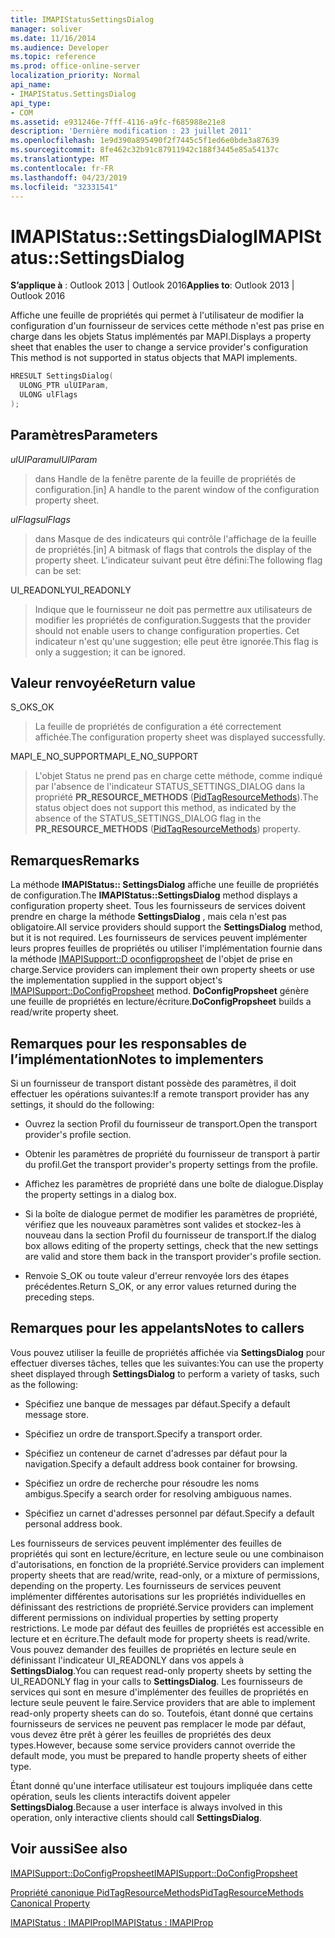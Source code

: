 ```yaml
---
title: IMAPIStatusSettingsDialog
manager: soliver
ms.date: 11/16/2014
ms.audience: Developer
ms.topic: reference
ms.prod: office-online-server
localization_priority: Normal
api_name:
- IMAPIStatus.SettingsDialog
api_type:
- COM
ms.assetid: e931246e-7fff-4116-a9fc-f685988e21e8
description: 'Dernière modification : 23 juillet 2011'
ms.openlocfilehash: 1e9d390a895490f2f7445c5f1ed6e0bde3a87639
ms.sourcegitcommit: 8fe462c32b91c87911942c188f3445e85a54137c
ms.translationtype: MT
ms.contentlocale: fr-FR
ms.lasthandoff: 04/23/2019
ms.locfileid: "32331541"
---
```

# <a name="imapistatussettingsdialog"></a><span data-ttu-id="65976-103">IMAPIStatus::SettingsDialog</span><span class="sxs-lookup"><span data-stu-id="65976-103">IMAPIStatus::SettingsDialog</span></span>

  
  
<span data-ttu-id="65976-104">**S’applique à** : Outlook 2013 | Outlook 2016</span><span class="sxs-lookup"><span data-stu-id="65976-104">**Applies to**: Outlook 2013 | Outlook 2016</span></span> 
  
<span data-ttu-id="65976-105">Affiche une feuille de propriétés qui permet à l'utilisateur de modifier la configuration d'un fournisseur de services cette méthode n'est pas prise en charge dans les objets Status implémentés par MAPI.</span><span class="sxs-lookup"><span data-stu-id="65976-105">Displays a property sheet that enables the user to change a service provider's configuration This method is not supported in status objects that MAPI implements.</span></span>
  
```cpp
HRESULT SettingsDialog(
  ULONG_PTR ulUIParam,
  ULONG ulFlags
);
```

## <a name="parameters"></a><span data-ttu-id="65976-106">Paramètres</span><span class="sxs-lookup"><span data-stu-id="65976-106">Parameters</span></span>

 <span data-ttu-id="65976-107">_ulUIParam_</span><span class="sxs-lookup"><span data-stu-id="65976-107">_ulUIParam_</span></span>
  
> <span data-ttu-id="65976-108">dans Handle de la fenêtre parente de la feuille de propriétés de configuration.</span><span class="sxs-lookup"><span data-stu-id="65976-108">[in] A handle to the parent window of the configuration property sheet.</span></span>
    
 <span data-ttu-id="65976-109">_ulFlags_</span><span class="sxs-lookup"><span data-stu-id="65976-109">_ulFlags_</span></span>
  
> <span data-ttu-id="65976-110">dans Masque de des indicateurs qui contrôle l'affichage de la feuille de propriétés.</span><span class="sxs-lookup"><span data-stu-id="65976-110">[in] A bitmask of flags that controls the display of the property sheet.</span></span> <span data-ttu-id="65976-111">L'indicateur suivant peut être défini:</span><span class="sxs-lookup"><span data-stu-id="65976-111">The following flag can be set:</span></span>
    
<span data-ttu-id="65976-112">UI_READONLY</span><span class="sxs-lookup"><span data-stu-id="65976-112">UI_READONLY</span></span> 
  
> <span data-ttu-id="65976-113">Indique que le fournisseur ne doit pas permettre aux utilisateurs de modifier les propriétés de configuration.</span><span class="sxs-lookup"><span data-stu-id="65976-113">Suggests that the provider should not enable users to change configuration properties.</span></span> <span data-ttu-id="65976-114">Cet indicateur n'est qu'une suggestion; elle peut être ignorée.</span><span class="sxs-lookup"><span data-stu-id="65976-114">This flag is only a suggestion; it can be ignored.</span></span>
    
## <a name="return-value"></a><span data-ttu-id="65976-115">Valeur renvoyée</span><span class="sxs-lookup"><span data-stu-id="65976-115">Return value</span></span>

<span data-ttu-id="65976-116">S_OK</span><span class="sxs-lookup"><span data-stu-id="65976-116">S_OK</span></span> 
  
> <span data-ttu-id="65976-117">La feuille de propriétés de configuration a été correctement affichée.</span><span class="sxs-lookup"><span data-stu-id="65976-117">The configuration property sheet was displayed successfully.</span></span>
    
<span data-ttu-id="65976-118">MAPI_E_NO_SUPPORT</span><span class="sxs-lookup"><span data-stu-id="65976-118">MAPI_E_NO_SUPPORT</span></span> 
  
> <span data-ttu-id="65976-119">L'objet Status ne prend pas en charge cette méthode, comme indiqué par l'absence de l'indicateur STATUS_SETTINGS_DIALOG dans la propriété **PR_RESOURCE_METHODS** ([PidTagResourceMethods](pidtagresourcemethods-canonical-property.md)).</span><span class="sxs-lookup"><span data-stu-id="65976-119">The status object does not support this method, as indicated by the absence of the STATUS_SETTINGS_DIALOG flag in the **PR_RESOURCE_METHODS** ([PidTagResourceMethods](pidtagresourcemethods-canonical-property.md)) property.</span></span>
    
## <a name="remarks"></a><span data-ttu-id="65976-120">Remarques</span><span class="sxs-lookup"><span data-stu-id="65976-120">Remarks</span></span>

<span data-ttu-id="65976-121">La méthode **IMAPIStatus:: SettingsDialog** affiche une feuille de propriétés de configuration.</span><span class="sxs-lookup"><span data-stu-id="65976-121">The **IMAPIStatus::SettingsDialog** method displays a configuration property sheet.</span></span> <span data-ttu-id="65976-122">Tous les fournisseurs de services doivent prendre en charge la méthode **SettingsDialog** , mais cela n'est pas obligatoire.</span><span class="sxs-lookup"><span data-stu-id="65976-122">All service providers should support the **SettingsDialog** method, but it is not required.</span></span> <span data-ttu-id="65976-123">Les fournisseurs de services peuvent implémenter leurs propres feuilles de propriétés ou utiliser l'implémentation fournie dans la méthode [IMAPISupport::D oconfigpropsheet](imapisupport-doconfigpropsheet.md) de l'objet de prise en charge.</span><span class="sxs-lookup"><span data-stu-id="65976-123">Service providers can implement their own property sheets or use the implementation supplied in the support object's [IMAPISupport::DoConfigPropsheet](imapisupport-doconfigpropsheet.md) method.</span></span> <span data-ttu-id="65976-124">**DoConfigPropsheet** génère une feuille de propriétés en lecture/écriture.</span><span class="sxs-lookup"><span data-stu-id="65976-124">**DoConfigPropsheet** builds a read/write property sheet.</span></span> 
  
## <a name="notes-to-implementers"></a><span data-ttu-id="65976-125">Remarques pour les responsables de l’implémentation</span><span class="sxs-lookup"><span data-stu-id="65976-125">Notes to implementers</span></span>

<span data-ttu-id="65976-126">Si un fournisseur de transport distant possède des paramètres, il doit effectuer les opérations suivantes:</span><span class="sxs-lookup"><span data-stu-id="65976-126">If a remote transport provider has any settings, it should do the following:</span></span>
  
- <span data-ttu-id="65976-127">Ouvrez la section Profil du fournisseur de transport.</span><span class="sxs-lookup"><span data-stu-id="65976-127">Open the transport provider's profile section.</span></span>
    
- <span data-ttu-id="65976-128">Obtenir les paramètres de propriété du fournisseur de transport à partir du profil.</span><span class="sxs-lookup"><span data-stu-id="65976-128">Get the transport provider's property settings from the profile.</span></span>
    
- <span data-ttu-id="65976-129">Affichez les paramètres de propriété dans une boîte de dialogue.</span><span class="sxs-lookup"><span data-stu-id="65976-129">Display the property settings in a dialog box.</span></span>
    
- <span data-ttu-id="65976-130">Si la boîte de dialogue permet de modifier les paramètres de propriété, vérifiez que les nouveaux paramètres sont valides et stockez-les à nouveau dans la section Profil du fournisseur de transport.</span><span class="sxs-lookup"><span data-stu-id="65976-130">If the dialog box allows editing of the property settings, check that the new settings are valid and store them back in the transport provider's profile section.</span></span>
    
- <span data-ttu-id="65976-131">Renvoie S_OK ou toute valeur d'erreur renvoyée lors des étapes précédentes.</span><span class="sxs-lookup"><span data-stu-id="65976-131">Return S_OK, or any error values returned during the preceding steps.</span></span>
    
## <a name="notes-to-callers"></a><span data-ttu-id="65976-132">Remarques pour les appelants</span><span class="sxs-lookup"><span data-stu-id="65976-132">Notes to callers</span></span>

<span data-ttu-id="65976-133">Vous pouvez utiliser la feuille de propriétés affichée via **SettingsDialog** pour effectuer diverses tâches, telles que les suivantes:</span><span class="sxs-lookup"><span data-stu-id="65976-133">You can use the property sheet displayed through **SettingsDialog** to perform a variety of tasks, such as the following:</span></span> 
  
- <span data-ttu-id="65976-134">Spécifiez une banque de messages par défaut.</span><span class="sxs-lookup"><span data-stu-id="65976-134">Specify a default message store.</span></span>
    
- <span data-ttu-id="65976-135">Spécifiez un ordre de transport.</span><span class="sxs-lookup"><span data-stu-id="65976-135">Specify a transport order.</span></span>
    
- <span data-ttu-id="65976-136">Spécifiez un conteneur de carnet d'adresses par défaut pour la navigation.</span><span class="sxs-lookup"><span data-stu-id="65976-136">Specify a default address book container for browsing.</span></span>
    
- <span data-ttu-id="65976-137">Spécifiez un ordre de recherche pour résoudre les noms ambigus.</span><span class="sxs-lookup"><span data-stu-id="65976-137">Specify a search order for resolving ambiguous names.</span></span>
    
- <span data-ttu-id="65976-138">Spécifiez un carnet d'adresses personnel par défaut.</span><span class="sxs-lookup"><span data-stu-id="65976-138">Specify a default personal address book.</span></span>
    
<span data-ttu-id="65976-139">Les fournisseurs de services peuvent implémenter des feuilles de propriétés qui sont en lecture/écriture, en lecture seule ou une combinaison d'autorisations, en fonction de la propriété.</span><span class="sxs-lookup"><span data-stu-id="65976-139">Service providers can implement property sheets that are read/write, read-only, or a mixture of permissions, depending on the property.</span></span> <span data-ttu-id="65976-140">Les fournisseurs de services peuvent implémenter différentes autorisations sur les propriétés individuelles en définissant des restrictions de propriété.</span><span class="sxs-lookup"><span data-stu-id="65976-140">Service providers can implement different permissions on individual properties by setting property restrictions.</span></span> <span data-ttu-id="65976-141">Le mode par défaut des feuilles de propriétés est accessible en lecture et en écriture.</span><span class="sxs-lookup"><span data-stu-id="65976-141">The default mode for property sheets is read/write.</span></span> <span data-ttu-id="65976-142">Vous pouvez demander des feuilles de propriétés en lecture seule en définissant l'indicateur UI_READONLY dans vos appels à **SettingsDialog**.</span><span class="sxs-lookup"><span data-stu-id="65976-142">You can request read-only property sheets by setting the UI_READONLY flag in your calls to **SettingsDialog**.</span></span> <span data-ttu-id="65976-143">Les fournisseurs de services qui sont en mesure d'implémenter des feuilles de propriétés en lecture seule peuvent le faire.</span><span class="sxs-lookup"><span data-stu-id="65976-143">Service providers that are able to implement read-only property sheets can do so.</span></span> <span data-ttu-id="65976-144">Toutefois, étant donné que certains fournisseurs de services ne peuvent pas remplacer le mode par défaut, vous devez être prêt à gérer les feuilles de propriétés des deux types.</span><span class="sxs-lookup"><span data-stu-id="65976-144">However, because some service providers cannot override the default mode, you must be prepared to handle property sheets of either type.</span></span> 
  
<span data-ttu-id="65976-145">Étant donné qu'une interface utilisateur est toujours impliquée dans cette opération, seuls les clients interactifs doivent appeler **SettingsDialog**.</span><span class="sxs-lookup"><span data-stu-id="65976-145">Because a user interface is always involved in this operation, only interactive clients should call **SettingsDialog**.</span></span>
  
## <a name="see-also"></a><span data-ttu-id="65976-146">Voir aussi</span><span class="sxs-lookup"><span data-stu-id="65976-146">See also</span></span>



[<span data-ttu-id="65976-147">IMAPISupport::DoConfigPropsheet</span><span class="sxs-lookup"><span data-stu-id="65976-147">IMAPISupport::DoConfigPropsheet</span></span>](imapisupport-doconfigpropsheet.md)
  
[<span data-ttu-id="65976-148">Propriété canonique PidTagResourceMethods</span><span class="sxs-lookup"><span data-stu-id="65976-148">PidTagResourceMethods Canonical Property</span></span>](pidtagresourcemethods-canonical-property.md)
  
[<span data-ttu-id="65976-149">IMAPIStatus : IMAPIProp</span><span class="sxs-lookup"><span data-stu-id="65976-149">IMAPIStatus : IMAPIProp</span></span>](imapistatusimapiprop.md)


